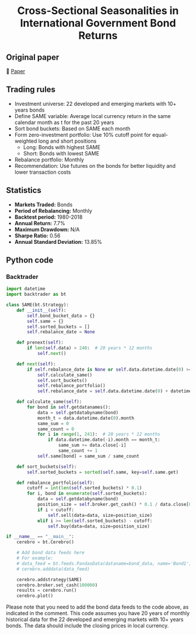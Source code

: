 <div align="center">
  <h1>Cross-Sectional Seasonalities in International Government Bond Returns</h1>
</div>

## Original paper

📕 [Paper](https://papers.ssrn.com/sol3/papers.cfm?abstract_id=3212995)

## Trading rules

- Investment universe: 22 developed and emerging markets with 10+ years bonds
- Define SAME variable: Average local currency return in the same calendar month as t for the past 20 years
- Sort bond buckets: Based on SAME each month
- Form zero-investment portfolio: Use 10% cutoff point for equal-weighted long and short positions
    - Long: Bonds with highest SAME
    - Short: Bonds with lowest SAME
- Rebalance portfolio: Monthly
- Recommendation: Use futures on the bonds for better liquidity and lower transaction costs

## Statistics

- **Markets Traded:** Bonds
- **Period of Rebalancing:** Monthly
- **Backtest period:** 1980-2018
- **Annual Return:** 7.7%
- **Maximum Drawdown:** N/A
- **Sharpe Ratio:** 0.56
- **Annual Standard Deviation:** 13.85%

## Python code

### Backtrader

```python
import datetime
import backtrader as bt

class SAME(bt.Strategy):
    def __init__(self):
        self.bond_bucket_data = {}
        self.same = {}
        self.sorted_buckets = []
        self.rebalance_date = None

    def prenext(self):
        if len(self.data) > 240:  # 20 years * 12 months
            self.next()

    def next(self):
        if self.rebalance_date is None or self.data.datetime.date(0) >= self.rebalance_date:
            self.calculate_same()
            self.sort_buckets()
            self.rebalance_portfolio()
            self.rebalance_date = self.data.datetime.date(0) + datetime.timedelta(days=30)

    def calculate_same(self):
        for bond in self.getdatanames():
            data = self.getdatabyname(bond)
            month_t = data.datetime.date(0).month
            same_sum = 0
            same_count = 0
            for i in range(1, 241):  # 20 years * 12 months
                if data.datetime.date(-i).month == month_t:
                    same_sum += data.close[-i]
                    same_count += 1
            self.same[bond] = same_sum / same_count

    def sort_buckets(self):
        self.sorted_buckets = sorted(self.same, key=self.same.get)

    def rebalance_portfolio(self):
        cutoff = int(len(self.sorted_buckets) * 0.1)
        for i, bond in enumerate(self.sorted_buckets):
            data = self.getdatabyname(bond)
            position_size = self.broker.get_cash() * 0.1 / data.close[0]
            if i < cutoff:
                self.sell(data=data, size=position_size)
            elif i >= len(self.sorted_buckets) - cutoff:
                self.buy(data=data, size=position_size)

if __name__ == "__main__":
    cerebro = bt.Cerebro()

    # Add bond data feeds here
    # For example:
    # data_feed = bt.feeds.PandasData(dataname=bond_data, name='Bond1')
    # cerebro.adddata(data_feed)

    cerebro.addstrategy(SAME)
    cerebro.broker.set_cash(100000)
    results = cerebro.run()
    cerebro.plot()
```

Please note that you need to add the bond data feeds to the code above, as indicated in the comment. This code assumes you have 20 years of monthly historical data for the 22 developed and emerging markets with 10+ years bonds. The data should include the closing prices in local currency.
